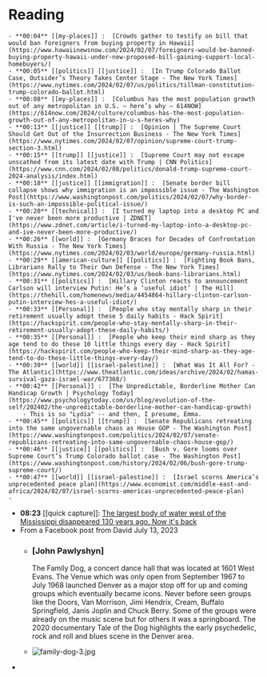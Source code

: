 # Reading
	- **00:04** [[my-places]] :  [Crowds gather to testify on bill that would ban foreigners from buying property in Hawaii](https://www.hawaiinewsnow.com/2024/02/07/foreigners-would-be-banned-buying-property-hawaii-under-new-proposed-bill-gaining-support-local-homebuyers/)
	- **00:05** [[politics]] [[justice]] :  [In Trump Colorado Ballot Case, Outsider’s Theory Takes Center Stage - The New York Times](https://www.nytimes.com/2024/02/07/us/politics/tillman-constitution-trump-colorado-ballot.html)
	- **00:08** [[my-places]] :  [Columbus has the most population growth out of any metropolitan in U.S. – here’s why – 614NOW](https://614now.com/2024/culture/columbus-has-the-most-population-growth-out-of-any-metropolitan-in-u-s-heres-why)
	- **00:13** [[justice]] [[trump]] :  [Opinion | The Supreme Court Should Get Out of the Insurrection Business - The New York Times](https://www.nytimes.com/2024/02/07/opinion/supreme-court-trump-section-3.html)
	- **00:15** [[trump]] [[justice]] :  [Supreme Court may not escape unscathed from its latest date with Trump | CNN Politics](https://www.cnn.com/2024/02/08/politics/donald-trump-supreme-court-2024-analysis/index.html)
	- **00:18** [[justice]] [[immigration]] :  [Senate border bill collapse shows why immigration is an impossible issue - The Washington Post](https://www.washingtonpost.com/politics/2024/02/07/why-border-is-such-an-impossible-political-issue/)
	- **00:20** [[technical]] :  [I turned my laptop into a desktop PC and I've never been more productive | ZDNET](https://www.zdnet.com/article/i-turned-my-laptop-into-a-desktop-pc-and-ive-never-been-more-productive/)
	- **00:26** [[world]] :  [Germany Braces for Decades of Confrontation With Russia - The New York Times](https://www.nytimes.com/2024/02/03/world/europe/germany-russia.html)
	- **00:29** [[american-culture]] [[politics]] :  [Fighting Book Bans, Librarians Rally to Their Own Defense - The New York Times](https://www.nytimes.com/2024/02/03/us/book-bans-librarians.html)
	- **00:31** [[politics]] :  [Hillary Clinton reacts to announcement Carlson will interview Putin: He’s a ‘useful idiot’ | The Hill](https://thehill.com/homenews/media/4454864-hillary-clinton-carlson-putin-interview-hes-a-useful-idiot/)
	- **00:33** [[Personal]] :  [People who stay mentally sharp in their retirement usually adopt these 5 daily habits - Hack Spirit](https://hackspirit.com/people-who-stay-mentally-sharp-in-their-retirement-usually-adopt-these-daily-habits/)
	- **00:35** [[Personal]] :  [People who keep their mind sharp as they age tend to do these 10 little things every day - Hack Spirit](https://hackspirit.com/people-who-keep-their-mind-sharp-as-they-age-tend-to-do-these-little-things-every-day/)
	- **00:39** [[world]] [[israel-palestine]] :  [What Was It All For? - The Atlantic](https://www.theatlantic.com/ideas/archive/2024/02/hamas-survival-gaza-israel-war/677368/)
	- **00:42** [[Personal]] :  [The Unpredictable, Borderline Mother Can Handicap Growth | Psychology Today](https://www.psychologytoday.com/us/blog/evolution-of-the-self/202402/the-unpredictable-borderline-mother-can-handicap-growth)
		- This is so "Lydia" -- and then, I presume, Emma.
	- **00:45** [[politics]] [[trump]] :  [Senate Republicans retreating into the same ungovernable chaos as House GOP - The Washington Post](https://www.washingtonpost.com/politics/2024/02/07/senate-republicans-retreating-into-same-ungovernable-chaos-house-gop/)
	- **00:46** [[justice]] [[politics]] :  [Bush v. Gore looms over Supreme Court’s Trump Colorado ballot case - The Washington Post](https://www.washingtonpost.com/history/2024/02/06/bush-gore-trump-supreme-court/)
	- **00:47** [[world]] [[israel-palestine]] :  [Israel scorns America’s unprecedented peace plan](https://www.economist.com/middle-east-and-africa/2024/02/07/israel-scorns-americas-unprecedented-peace-plan)
	-
- **08:23** [[quick capture]]:  [The largest body of water west of the Mississippi disappeared 130 years ago. Now it's back](https://phys.org/news/2024-02-largest-body-west-mississippi-years.html)
- From a Facebook post from David July 13, 2023
	- ### [**John Pawlyshyn**]
	  
	  The Family Dog, a concert dance hall that was located at 1601 West Evans. The Venue which was only open from September 1967 to July 1968 launched Denver as a major stop off for up and coming groups which eventually became icons. Never before seen groups like the Doors, Van Morrison, Jimi Hendrix, Cream, Buffalo Springfield, Janis Joplin and Chuck Berry. Some of the groups were already on the music scene but for others it was a springboard. The 2020 documentary Tale of the Dog highlights the early psychedelic, rock and roll and blues scene in the Denver area.
	- ![family-dog-3.jpg](../assets/family-dog-3_1707434906110_0.jpg)
-